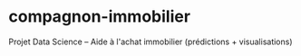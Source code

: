 # compagnon-immobilier
Projet Data Science – Aide à l'achat immobilier (prédictions + visualisations)
